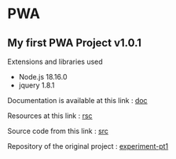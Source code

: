 # PWA

## My first PWA Project v1.0.1

Extensions and libraries used

+ Node.js 18.16.0
+ jquery 1.8.1

Documentation is available at this link : [doc](doc/)

Resources at this link : [rsc](rsc/)

Source code from this link : [src](src/)

Repository of the original project :
[experiment-pt1](https://github.com/rxxuzi/experiment-pt1)
